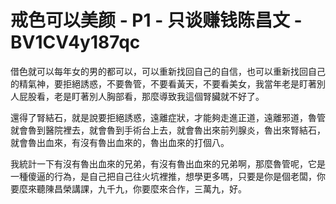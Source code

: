 # 戒色可以美颜 - P1 - 只谈赚钱陈昌文 - BV1CV4y187qc

借色就可以每年女的男的都可以，可以重新找回自己的自信，也可以重新找回自己的精氣神，要拒絕誘惑，不要魯管，不要看黃天，不要看美女，我當年老是盯著別人屁股看，老是盯著別人胸部看，那麼導致我這個腎臟就不好了。

還得了腎結石，就是說要拒絕誘惑，遠離症狀，才能夠走進正道，遠離邪道，魯管就會魯到醫院裡去，就會魯到手術台上去，就會魯出來前列腺炎，魯出來腎結石，就會魯出血來，有沒有魯出血來的，魯出血來的打個八。

我統計一下有沒有魯出血來的兄弟，有沒有魯出血來的兄弟啊，那麼魯管呢，它是一種傻逼的行為，是自己把自己往火坑裡推，想學更多嗎，只要是你是個老闆，你要麼來聽陳昌榮講課，九千九，你要麼來合作，三萬九，好。

